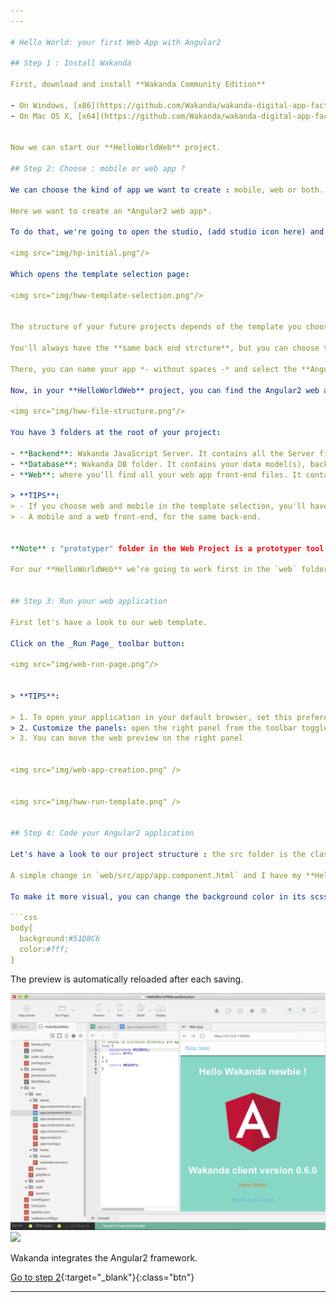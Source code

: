 ```yaml
---
---

# Hello World: your first Web App with Angular2

## Step 1 : Install Wakanda

First, download and install **Wakanda Community Edition**

- On Windows, [x86](https://github.com/Wakanda/wakanda-digital-app-factory/releases/download/v1.1.3/wakanda-community-all_1.1.3_x86.msi "download") or [x64](https://github.com/Wakanda/wakanda-digital-app-factory/releases/download/v1.1.3/wakanda-community-all_1.1.3_x64.msi "download")
- On Mac OS X, [x64](https://github.com/Wakanda/wakanda-digital-app-factory/releases/download/v1.1.3/wakanda-community-all_1.1.3_x64.dmg "download")


Now we can start our **HelloWorldWeb** project.  

## Step 2: Choose : mobile or web app ?

We can choose the kind of app we want to create : mobile, web or both.

Here we want to create an *Angular2 web app*.

To do that, we're going to open the studio, (add studio icon here) and click on **"Create a new solution"**:

<img src="img/hp-initial.png"/>

Which opens the template selection page:  

<img src="img/hww-template-selection.png"/>


The structure of your future projects depends of the template you choose.

You'll always have the **same back end strcture**, but you can choose to have a **web front-end and/or mobile front-end**.

There, you can name your app *- without spaces -* and select the **Angular2 webpack template**.

Now, in your **HelloWorldWeb** project, you can find the Angular2 web app file structure :

<img src="img/hww-file-structure.png"/>  

You have 3 folders at the root of your project:

- **Backend**: Wakanda JavaScript Server. It contains all the Server files to logs, settings, permissions.  
- **Database**: Wakanda DB folder. It contains your data model(s), backups and your data.
- **Web**: where you’ll find all your web app front-end files. It contains all you need to code your Angular 1 or 2 projects.

> **TIPS**:  
> - If you choose web and mobile in the template selection, you'll have both a `mobile` and a `web`folder.
> - A mobile and a web front-end, for the same back-end.


**Note** : "prototyper" folder in the Web Project is a prototyper tool to create quickly Web UI based on widgets architecture. But it is deprecated and will be excluded from the platform in our next major release!

For our **HelloWorldWeb** we’re going to work first in the `web` folder.


## Step 3: Run your web application

First let's have a look to our web template.

Click on the _Run Page_ toolbar button:

<img src="img/web-run-page.png"/>


> **TIPS**:  

> 1. To open your application in your default browser, set this preference via _Run Page_ dropdown
> 2. Customize the panels: open the right panel from the toolbar toggles
> 3. You can move the web preview on the right panel


<img src="img/web-app-creation.png" />


<img src="img/hww-run-template.png" />


## Step 4: Code your Angular2 application

Let's have a look to our project structure : the src folder is the classical Angular2 project structure. [More info here](http://ionicframework.com/docs/v2/setup/tutorial/project-structure/ "ionic tutorial").

A simple change in `web/src/app/app.component.html` and I have my **HelloWorld** done.

To make it more visual, you can change the background color in its scss file `web/src/app.scss`:

```css
body{
  background:#51D8C6
  color:#fff;
} 
```

The preview is automatically reloaded after each saving.

<img src="img/hww-run-helloworld.png"/>

<img src="http://wakanda.github.io/angular-wakanda/images/angular-wakanda.png" />

Wakanda integrates the Angular2 framework.

[Go to step 2](http://wakanda.github.io/angular-wakanda/){:target="_blank"}{:class="btn"}

---
```



